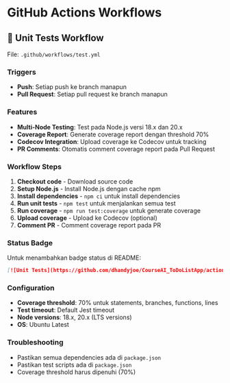 # GitHub Actions Workflows

## 🧪 Unit Tests Workflow

File: `.github/workflows/test.yml`

### Triggers
- **Push**: Setiap push ke branch manapun
- **Pull Request**: Setiap pull request ke branch manapun

### Features
- **Multi-Node Testing**: Test pada Node.js versi 18.x dan 20.x
- **Coverage Report**: Generate coverage report dengan threshold 70%
- **Codecov Integration**: Upload coverage ke Codecov untuk tracking
- **PR Comments**: Otomatis comment coverage report pada Pull Request

### Workflow Steps
1. **Checkout code** - Download source code
2. **Setup Node.js** - Install Node.js dengan cache npm
3. **Install dependencies** - `npm ci` untuk install dependencies
4. **Run unit tests** - `npm test` untuk menjalankan semua test
5. **Run coverage** - `npm run test:coverage` untuk generate coverage
6. **Upload coverage** - Upload ke Codecov (optional)
7. **Comment PR** - Comment coverage report pada PR

### Status Badge
Untuk menambahkan badge status di README:

```markdown
[![Unit Tests](https://github.com/dhandyjoe/CourseAI_ToDoListApp/actions/workflows/test.yml/badge.svg)](https://github.com/dhandyjoe/CourseAI_ToDoListApp/actions/workflows/test.yml)
```

### Configuration
- **Coverage threshold**: 70% untuk statements, branches, functions, lines
- **Test timeout**: Default Jest timeout
- **Node versions**: 18.x, 20.x (LTS versions)
- **OS**: Ubuntu Latest

### Troubleshooting
- Pastikan semua dependencies ada di `package.json`
- Pastikan test scripts ada di `package.json`
- Coverage threshold harus dipenuhi (70%)
